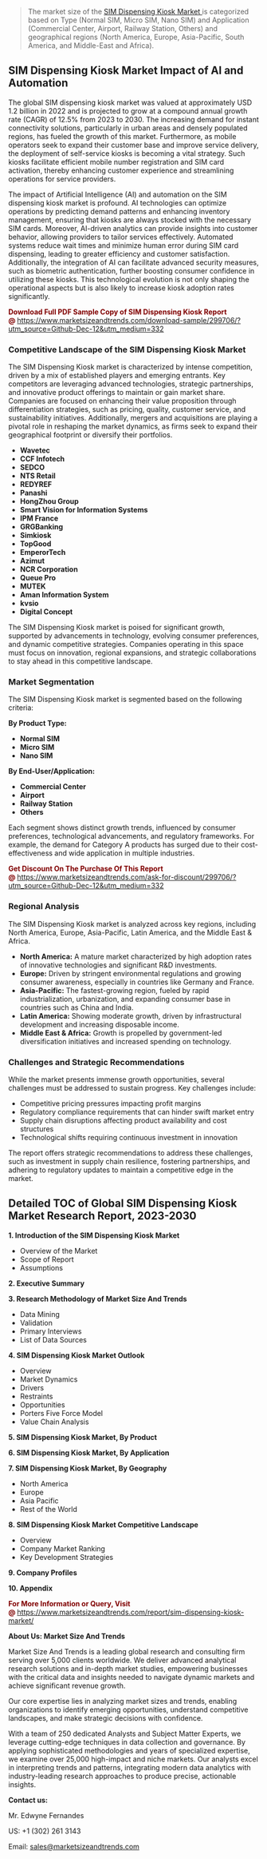 <blockquote><p>The market size of the <a href="https://www.marketsizeandtrends.com/download-sample/299706/?utm_source=Github-Dec-12&amp;utm_medium=332" target="_blank">SIM Dispensing Kiosk Market </a>is categorized based on Type (Normal SIM, Micro SIM, Nano SIM) and Application (Commercial Center, Airport, Railway Station, Others) and geographical regions (North America, Europe, Asia-Pacific, South America, and Middle-East and Africa).</p></blockquote><p><h2>SIM Dispensing Kiosk Market Impact of AI and Automation</h2><p>The global SIM dispensing kiosk market was valued at approximately USD 1.2 billion in 2022 and is projected to grow at a compound annual growth rate (CAGR) of 12.5% from 2023 to 2030. The increasing demand for instant connectivity solutions, particularly in urban areas and densely populated regions, has fueled the growth of this market. Furthermore, as mobile operators seek to expand their customer base and improve service delivery, the deployment of self-service kiosks is becoming a vital strategy. Such kiosks facilitate efficient mobile number registration and SIM card activation, thereby enhancing customer experience and streamlining operations for service providers.</p><p>The impact of Artificial Intelligence (AI) and automation on the SIM dispensing kiosk market is profound. AI technologies can optimize operations by predicting demand patterns and enhancing inventory management, ensuring that kiosks are always stocked with the necessary SIM cards. Moreover, AI-driven analytics can provide insights into customer behavior, allowing providers to tailor services effectively. Automated systems reduce wait times and minimize human error during SIM card dispensing, leading to greater efficiency and customer satisfaction. Additionally, the integration of AI can facilitate advanced security measures, such as biometric authentication, further boosting consumer confidence in utilizing these kiosks. This technological evolution is not only shaping the operational aspects but is also likely to increase kiosk adoption rates significantly.</p></p><p><strong><span style="color: #800000;">Download Full PDF Sample Copy of SIM Dispensing Kiosk Report @</span>&nbsp;</strong><a href="https://www.marketsizeandtrends.com/download-sample/299706/?utm_source=Github-Dec-12&amp;utm_medium=332">https://www.marketsizeandtrends.com/download-sample/299706/?utm_source=Github-Dec-12&amp;utm_medium=332</a></p><h3>Competitive Landscape of the SIM Dispensing Kiosk Market</h3><p>The SIM Dispensing Kiosk market is characterized by intense competition, driven by a mix of established players and emerging entrants. Key competitors are leveraging advanced technologies, strategic partnerships, and innovative product offerings to maintain or gain market share. Companies are focused on enhancing their value proposition through differentiation strategies, such as pricing, quality, customer service, and sustainability initiatives. Additionally, mergers and acquisitions are playing a pivotal role in reshaping the market dynamics, as firms seek to expand their geographical footprint or diversify their portfolios.</p><p><strong><p><ul><li>Wavetec </li><li> CCF Infotech </li><li> SEDCO </li><li> NTS Retail </li><li> REDYREF </li><li> Panashi </li><li> HongZhou Group </li><li> Smart Vision for Information Systems </li><li> IPM France </li><li> GRGBanking </li><li> Simkiosk </li><li> TopGood </li><li> EmperorTech </li><li> Azimut </li><li> NCR Corporation </li><li> Queue Pro </li><li> MUTEK </li><li> Aman Information System </li><li> kvsio </li><li> Digital Concept</p></li></ul></p></strong></p><p>The SIM Dispensing Kiosk market is poised for significant growth, supported by advancements in technology, evolving consumer preferences, and dynamic competitive strategies. Companies operating in this space must focus on innovation, regional expansions, and strategic collaborations to stay ahead in this competitive landscape.</p><h3>Market Segmentation</h3><p>The SIM Dispensing Kiosk market is segmented based on the following criteria:</p><p><strong>By Product Type:</strong></p><p><strong><p><ul><li>Normal SIM </li><li> Micro SIM </li><li> Nano SIM</p></li></ul></p></strong></p><p><strong>By End-User/Application:</strong></p><p><strong><p><ul><li>Commercial Center </li><li> Airport </li><li> Railway Station </li><li> Others</p></li></ul></p></strong></p><p>Each segment shows distinct growth trends, influenced by consumer preferences, technological advancements, and regulatory frameworks. For example, the demand for Category A products has surged due to their cost-effectiveness and wide application in multiple industries.</p><p><strong><span style="color: #800000;">Get Discount On The Purchase Of This Report @&nbsp;</span></strong><a href="https://www.marketsizeandtrends.com/ask-for-discount/299706/?utm_source=Github-Dec-12&amp;utm_medium=332">https://www.marketsizeandtrends.com/ask-for-discount/299706/?utm_source=Github-Dec-12&amp;utm_medium=332</a></p><h3>Regional Analysis</h3><p>The SIM Dispensing Kiosk market is analyzed across key regions, including North America, Europe, Asia-Pacific, Latin America, and the Middle East &amp; Africa.</p><ul><li><strong>North America:</strong> A mature market characterized by high adoption rates of innovative technologies and significant R&amp;D investments.</li><li><strong>Europe:</strong> Driven by stringent environmental regulations and growing consumer awareness, especially in countries like Germany and France.</li><li><strong>Asia-Pacific:</strong> The fastest-growing region, fueled by rapid industrialization, urbanization, and expanding consumer base in countries such as China and India.</li><li><strong>Latin America:</strong> Showing moderate growth, driven by infrastructural development and increasing disposable income.</li><li><strong>Middle East &amp; Africa:</strong> Growth is propelled by government-led diversification initiatives and increased spending on technology.</li></ul><h3>Challenges and Strategic Recommendations</h3><p>While the market presents immense growth opportunities, several challenges must be addressed to sustain progress. Key challenges include:</p><ul><li>Competitive pricing pressures impacting profit margins</li><li>Regulatory compliance requirements that can hinder swift market entry</li><li>Supply chain disruptions affecting product availability and cost structures</li><li>Technological shifts requiring continuous investment in innovation</li></ul><p>The report offers strategic recommendations to address these challenges, such as investment in supply chain resilience, fostering partnerships, and adhering to regulatory updates to maintain a competitive edge in the market.</p><h2>Detailed TOC of Global SIM Dispensing Kiosk Market Research Report, 2023-2030</h2><p><strong>1. Introduction of the SIM Dispensing Kiosk Market</strong></p><ul><li>Overview of the Market</li><li>Scope of Report</li><li>Assumptions&nbsp;</li></ul><p><strong>2. Executive Summary</strong></p><p><strong>3. Research Methodology of <strong>Market Size And Trends</strong></strong></p><ul><li>Data Mining</li><li>Validation</li><li>Primary Interviews</li><li>List of Data Sources&nbsp;</li></ul><p><strong>4. SIM Dispensing Kiosk Market Outlook</strong></p><ul><li>Overview</li><li>Market Dynamics</li><li>Drivers</li><li>Restraints</li><li>Opportunities</li><li>Porters Five Force Model</li><li>Value Chain Analysis&nbsp;</li></ul><p><strong>5. SIM Dispensing Kiosk Market, By Product</strong></p><p><strong>6. SIM Dispensing Kiosk Market, By Application</strong></p><p><strong>7. SIM Dispensing Kiosk Market, By Geography</strong></p><ul><li>North America</li><li>Europe</li><li>Asia Pacific</li><li>Rest of the World&nbsp;</li></ul><p><strong>8. SIM Dispensing Kiosk Market Competitive Landscape</strong></p><ul><li>Overview</li><li>Company Market Ranking</li><li>Key Development Strategies&nbsp;</li></ul><p><strong>9. Company Profiles</strong></p><p><strong>10. Appendix</strong></p><p><strong><span style="color: #800000;">For More Information or Query, Visit @&nbsp;</span></strong><a href="https://www.marketsizeandtrends.com/report/sim-dispensing-kiosk-market/">https://www.marketsizeandtrends.com/report/sim-dispensing-kiosk-market/</a></p><p></p><p><strong>About Us:&nbsp;Market Size And Trends</strong></p><p>Market Size And Trends&nbsp;is a leading global research and consulting firm serving over 5,000 clients worldwide. We deliver advanced analytical research solutions and in-depth market studies, empowering businesses with the critical data and insights needed to navigate dynamic markets and achieve significant revenue growth.</p><p>Our core expertise lies in analyzing market sizes and trends, enabling organizations to identify emerging opportunities, understand competitive landscapes, and make strategic decisions with confidence.</p><p>With a team of 250 dedicated Analysts and Subject Matter Experts, we leverage cutting-edge techniques in data collection and governance. By applying sophisticated methodologies and years of specialized expertise, we examine over 25,000 high-impact and niche markets. Our analysts excel in interpreting trends and patterns, integrating modern data analytics with industry-leading research approaches to produce precise, actionable insights.</p><p><strong>Contact us:</strong></p><p>Mr. Edwyne Fernandes</p><p>US: +1 (302) 261 3143</p><p>Email: <a href="mailto:sales@marketsizeandtrends.com">sales@marketsizeandtrends.com</a>&nbsp;</p>
